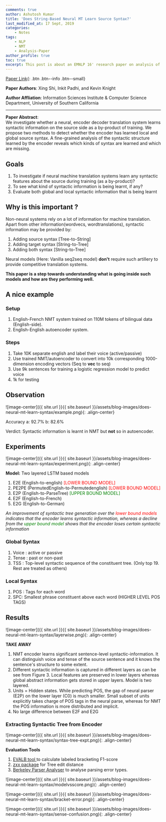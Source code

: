 ```yaml
---
comments: true
author: Ashutosh Kumar
title: 'Does String-Based Neural MT Learn Source Syntax?'
last_modified_at: 17 Sept, 2019
categories: 
    - Notes
tags: 
    - NLP 
    - NMT 
    - Analysis-Paper
author_profile: true
toc: true
excerpt: This post is about an EMNLP 16' research paper on analysis of syntactic structure learned by encoders in MT systems
---
```

[Paper Link](https://aclanthology.org/D16-1159.pdf){: .btn .btn--info .btn--small}

<div class="notice">
<b>Paper Authors</b>: Xing Shi, Inkit Padhi, and Kevin Knight <br/>

<b>Author Affliation</b>: Information Sciences Institute & Computer Science Department, University of Southern California <br/>
<hr/>
<b>Paper Abstract</b>: <br/>
We investigate whether a neural, encoder decoder translation system learns syntactic information on the source side as a by-product of training. We propose two methods to detect whether the encoder has learned local and global source syntax. A fine-grained analysis of the syntactic structure learned by the encoder reveals which kinds of syntax are learned and which are missing.

</div>

## Goals 

1. To investigate if neural machine translation systems learn any syntactic features about the source during training (as a by-product)? 
2. To see what kind of syntactic information is being learnt, if any? 
3. Evaluate both global and local syntactic information that is being learnt 

## Why is this important ?

Non-neural systems rely on a lot of information for machine translation. Apart from other information(wordvecs, wordtranslations), syntactic information may be provided by:

1. Adding source syntax [Tree-to-String]
2. Adding target syntax [String-to-Tree]
3. Adding both syntax [String-to-Tree]

Neural models (Here: Vanilla seq2seq model) **don't** require such artillery to provide competitive translation systems. 

**This paper is a step towards understanding what is going inside such models and how are they performing well.**

## A nice example

### Setup

1. English-French NMT system trained on 110M tokens of bilingual data (English-side).
2. English-English autoencoder system.

### Steps

1. Take 10K separate english and label their voice (active/passive)
2. Use trained NMT/autoencoder to convert into 10k corresponding 1000-dimension encoding vectors (Seq to **vec** to seq)
3. Use 9k sentences for training a logistic regression model to predict voice
4. 1k for testing

## Observation

![image-center]({{ site.url }}{{ site.baseurl }}/assets/blog-images/does-neural-mt-learn-syntax/example.png){: .align-center}

Accuracy a: 92.7%  b: 82.6% 

Verdict: Syntactic information is learnt in NMT but <strong>not</strong> so in autoencoder.

## Experiments

![image-center]({{ site.url }}{{ site.baseurl }}/assets/blog-images/does-neural-mt-learn-syntax/experiment.png){: .align-center}

**Model:** Two layered LSTM based models

1. E2E (English-to-english) <font color='red'> [LOWER BOUND MODEL] </font>
2. PE2PE (PermutedEnglish-to-Permutedenglish) <font color='red'> [LOWER BOUND MODEL] </font>
3. E2P (English-to-ParseTree) <font color='green'> [UPPER BOUND MODEL] </font>
4. E2F (English-to-French)
5. E2G (English-to-German)


*An improvement of syntactic tree generation over the <font color='red'>lower bound models</font> indicates that the encoder learns syntactic information, whereas a decline from the <font color='green'>upper bound model</font> shows that the encoder loses certain syntactic information*

### Global Syntax

1. Voice : active or passive 
2. Tense : past or non-past
3. TSS : Top-level syntactic sequence of the constituent tree. (Only top 19. Rest are treated as others) 

### Local Syntax

1. POS : Tags for each word
2. SPC: Smallest phrase constituent above each word (HIGHER LEVEL POS TAGS)

## Results

![image-center]({{ site.url }}{{ site.baseurl }}/assets/blog-images/does-neural-mt-learn-syntax/layerwise.png){: .align-center}

<div class='card'>
    <div class='card-header'>
    <strong>TAKE AWAY</strong>
    </div>
    <div class='card-body'>
        <ol>
        <li> NMT encoder learns significant sentence-level syntactic-information. It can distinguish voice and tense of the source sentence and it knows the sentence's structure to some extent.</li>
        <li> Different syntactic information is captured in different layers as can be see from Figure 3. Local features are preserved in lower layers whereas global abstract information gets stored in upper layers. Model is two layered.</li>
        <li> Units = Hidden states. While predicting POS, the gap of neural parser (E2P) on the lower layer (C0) is much smaller. Small subset of units explicitly takes charge of POS tags in the neural parse, whereas for NMT the POS information is more distributed and implicit.</li> 
        <li> No large difference between E2F and E2G</li>
        </ol>
    </div>
</div>

### Extracting Syntactic Tree from Encoder

![image-center]({{ site.url }}{{ site.baseurl }}/assets/blog-images/does-neural-mt-learn-syntax/syntax-tree-expt.png){: .align-center}

**Evaluation Tools**

1. <a href="http://nlp.cs.nyu.edu/evalb" target="_blank">EVALB tool </a> to calculate labeled bracketing F1-score
2. <a href="https://github.com/timtadh/zhang-shasha" target="_blank">zxx package</a> for Tree edit distance
3. <a href="https://github.com/jkkummerfeld/berkeley-parser-analyser" target="_blank">Berkeley Parser Analyser</a> to analyse parsing error types.

![image-center]({{ site.url }}{{ site.baseurl }}/assets/blog-images/does-neural-mt-learn-syntax/modelvsscore.png){: .align-center}

![image-center]({{ site.url }}{{ site.baseurl }}/assets/blog-images/does-neural-mt-learn-syntax/bracket-error.png){: .align-center}

![image-center]({{ site.url }}{{ site.baseurl }}/assets/blog-images/does-neural-mt-learn-syntax/sense-confusion.png){: .align-center}